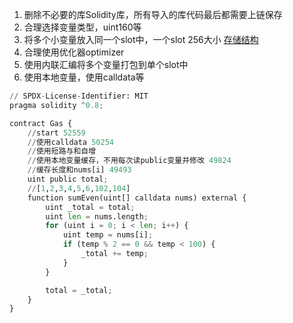 1.  删除不必要的库Solidity库，所有导入的库代码最后都需要上链保存
2. 合理选择变量类型，uint160等
3. 将多个小变量放入同一个slot中，一个slot 256大小 [存储结构](https://www.notion.so/9283162a688e4424af085a98fe636582) 
4. 合理使用优化器optimizer
5. 使用内联汇编将多个变量打包到单个slot中
6. 使用本地变量，使用calldata等

```python
// SPDX-License-Identifier: MIT
pragma solidity ^0.8;

contract Gas {
    //start 52559
    //使用calldata 50254
    //使用短路与和自增
    //使用本地变量缓存，不用每次读public变量并修改 49824 
    //缓存长度和nums[i] 49493 
    uint public total;
    //[1,2,3,4,5,6,102,104]
    function sumEven(uint[] calldata nums) external {
        uint _total = total;
        uint len = nums.length;
        for (uint i = 0; i < len; i++) {
            uint temp = nums[i];
            if (temp % 2 == 0 && temp < 100) {
                _total += temp;
            }
        }

        total = _total;
    }
}
```